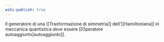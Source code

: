 ```yaml
---
wiki-publish: true
---
```

Il generatore di una [[Trasformazione di simmetria]] dell'[[Hamiltoniana]] in meccanica quantistica *deve* essere [[Operatore autoaggiunto|autoaggiunto]].
